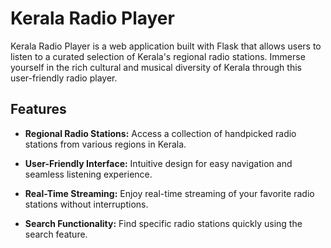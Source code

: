 # Kerala Radio Player



Kerala Radio Player is a web application built with Flask that allows users to listen to a curated selection of Kerala's regional radio stations. Immerse yourself in the rich cultural and musical diversity of Kerala through this user-friendly radio player.

## Features

- **Regional Radio Stations:** Access a collection of handpicked radio stations from various regions in Kerala.
  
- **User-Friendly Interface:** Intuitive design for easy navigation and seamless listening experience.

- **Real-Time Streaming:** Enjoy real-time streaming of your favorite radio stations without interruptions.

- **Search Functionality:** Find specific radio stations quickly using the search feature.

